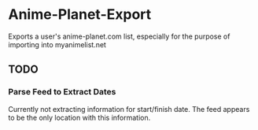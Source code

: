 # Anime-Planet-Export
Exports a user's anime-planet.com list, especially for the purpose of importing into myanimelist.net

## TODO
### Parse Feed to Extract Dates
Currently not extracting information for start/finish date. The feed appears to be the only location with this information.
